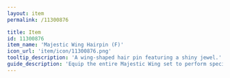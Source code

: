 ```yaml
---
layout: item
permalink: /11300876

title: Item
id: 11300876
item_name: 'Majestic Wing Hairpin (F)'
icon_url: 'item/icon/11300876.png'
tooltip_description: 'A wing-shaped hair pin featuring a shiny jewel.'
guide_description: 'Equip the entire Majestic Wing set to perform special animations.'
---
```


